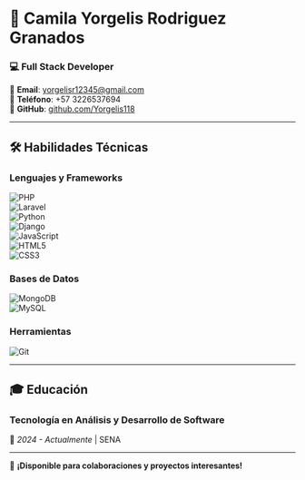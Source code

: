 # 🚀 **Camila Yorgelis Rodriguez Granados**  
### 💻 **Full Stack Developer**  

📧 **Email**: yorgelisr12345@gmail.com  
📱 **Teléfono**: +57 3226537694   
🐙 **GitHub**: [github.com/Yorgelis118](https://github.com/Yorgelis118)  

---

## 🛠 **Habilidades Técnicas**  

### **Lenguajes y Frameworks**  
![PHP](https://img.shields.io/badge/PHP-777BB4?style=flat&logo=php&logoColor=white)  
![Laravel](https://img.shields.io/badge/Laravel-Web%20Framework-FF2D20?style=flat&logo=laravel&logoColor=white)  
![Python](https://img.shields.io/badge/Python-3776AB?style=flat&logo=python&logoColor=white)  
![Django](https://img.shields.io/badge/Django-092E20?style=flat&logo=django&logoColor=white)  
![JavaScript](https://img.shields.io/badge/JavaScript-F7DF1E?style=flat&logo=javascript&logoColor=black)  
![HTML5](https://img.shields.io/badge/HTML5-E34F26?style=flat&logo=html5&logoColor=white)  
![CSS3](https://img.shields.io/badge/CSS3-1572B6?style=flat&logo=css3&logoColor=white)  

### **Bases de Datos**  
![MongoDB](https://img.shields.io/badge/MongoDB-47A248?style=flat&logo=mongodb&logoColor=white)  
![MySQL](https://img.shields.io/badge/MySQL-4479A1?style=flat&logo=mysql&logoColor=white)  

### **Herramientas**  
![Git](https://img.shields.io/badge/Git-F05032?style=flat&logo=git&logoColor=white)

---

## 🎓 **Educación**  
### **Tecnología en Análisis y Desarrollo de Software**  
📅 *2024 - Actualmente* | SENA  

---

📢 **¡Disponible para colaboraciones y proyectos interesantes!**  
